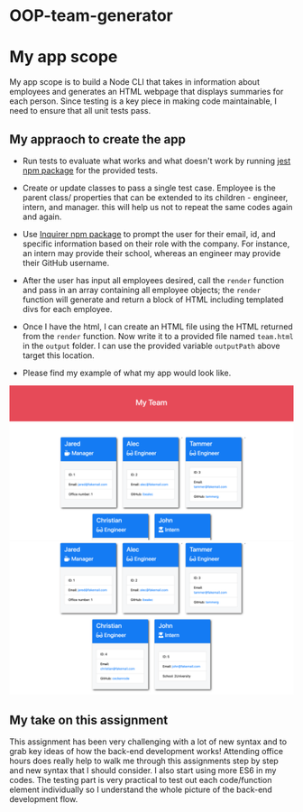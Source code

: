 # OOP-team-generator

# My app scope

My app scope is to build a Node CLI that takes in information about employees and generates an HTML webpage that displays summaries for each person. Since testing is a key piece in making code maintainable, I need to ensure that all unit tests pass.


## My appraoch to create the app

* Run tests to evaluate what works and what doesn't work by running [jest npm package](https://jestjs.io/) for the provided tests.

* Create or update classes to pass a single test case. Employee is the parent class/ properties that can be extended to its children - engineer, intern, and manager. this will help us not to repeat the same codes again and again.

* Use [Inquirer npm package](https://github.com/SBoudrias/Inquirer.js/) to prompt the user for their email, id, and specific information based on their role with the company. For instance, an intern may provide their school, whereas an engineer may provide their GitHub username.

* After the user has input all employees desired, call the `render` function and pass in an array containing all employee objects; the `render` function will generate and return a block of HTML including templated divs for each employee.

* Once I have the html, I can create an HTML file using the HTML returned from the `render` function. Now write it to a provided file named `team.html` in the `output` folder. I can use the provided variable `outputPath` above target this location.

* Please find my example of what my app would look like.

![Employee Summary 1](./Assets/10-OOP-homework-demo-1.png)
![Employee Summary 2](./Assets/10-OOP-homework-demo-2.png)

## My take on this assignment

This assignment has been very challenging with a lot of new syntax and to grab key ideas of how the back-end development works! Attending office hours does really help to walk me through this assignments step by step and new syntax that I should consider. I also start using more ES6 in my codes. The testing part is very practical to test out each code/function element individually so I understand the whole picture of the back-end development flow. 

